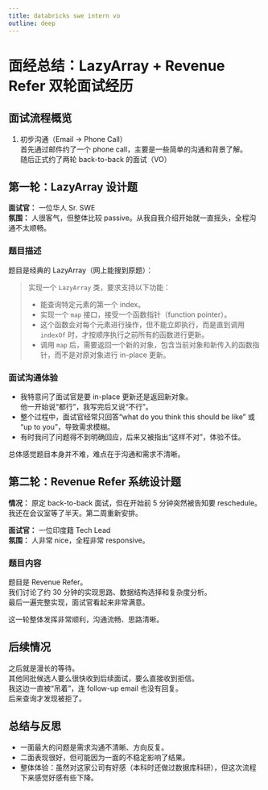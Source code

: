 ```yaml
---
title: databricks swe intern vo
outline: deep
---
```


# 面经总结：LazyArray + Revenue Refer 双轮面试经历

## 面试流程概览

1. 初步沟通（Email → Phone Call）  
   首先通过邮件约了一个 phone call，主要是一些简单的沟通和背景了解。  
   随后正式约了两轮 back-to-back 的面试（VO）

## 第一轮：LazyArray 设计题

**面试官：** 一位华人 Sr. SWE  
**氛围：** 人很客气，但整体比较 passive。从我自我介绍开始就一直摇头，全程沟通不太顺畅。

### 题目描述

题目是经典的 LazyArray（网上能搜到原题）：

> 实现一个 `LazyArray` 类，要求支持以下功能：
>
> - 能查询特定元素的第一个 index。
> - 实现一个 `map` 接口，接受一个函数指针（function pointer）。
> - 这个函数会对每个元素进行操作，但不能立即执行，而是直到调用 `indexOf` 时，才按顺序执行之前所有的函数进行更新。
> - 调用 `map` 后，需要返回一个新的对象，包含当前对象和新传入的函数指针，而不是对原对象进行 in-place 更新。

### 面试沟通体验

- 我特意问了面试官是要 in-place 更新还是返回新对象。  
  他一开始说“都行”，我写完后又说“不行”。
- 整个过程中，面试官经常只回答“what do you think this should be like” 或 “up to you”，导致需求模糊。
- 有时我问了问题得不到明确回应，后来又被指出“这样不对”，体验不佳。

总体感觉题目本身并不难，难点在于沟通和需求不清晰。

## 第二轮：Revenue Refer 系统设计题

**情况：** 原定 back-to-back 面试，但在开始前 5 分钟突然被告知要 reschedule。  
我还在会议室等了半天。第二周重新安排。

**面试官：** 一位印度籍 Tech Lead  
**氛围：** 人非常 nice，全程非常 responsive。

### 题目内容

题目是 Revenue Refer。  
我们讨论了约 30 分钟的实现思路、数据结构选择和复杂度分析。  
最后一遍完整实现，面试官看起来非常满意。

这一轮整体发挥非常顺利，沟通流畅、思路清晰。

## 后续情况

之后就是漫长的等待。  
其他同批候选人要么很快收到后续面试，要么直接收到拒信。  
我这边一直被“吊着”，连 follow-up email 也没有回复。  
后来查询才发现被拒了。


## 总结与反思

- 一面最大的问题是需求沟通不清晰、方向反复。
- 二面表现很好，但可能因为一面的不稳定影响了结果。
- 整体体验：虽然对这家公司有好感（本科时还做过数据库科研），但这次流程下来感觉好感有些下降。
